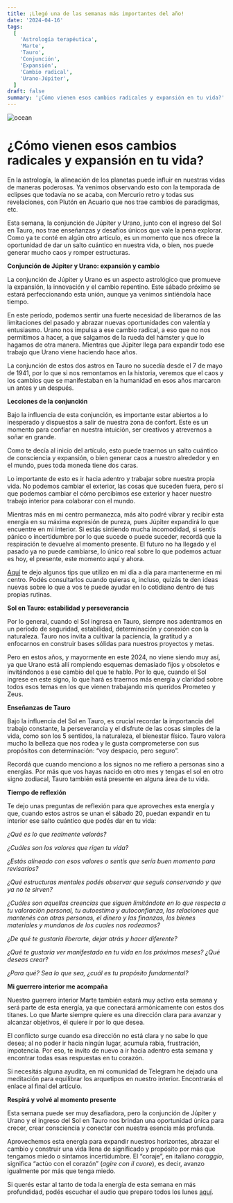 ```yaml
---
title: ¡Llegó una de las semanas más importantes del año!
date: '2024-04-16'
tags:
  [
    'Astrología terapéutica',
    'Marte',
    'Tauro',
    'Conjunción',
    'Expansión',
    'Cambio radical',
    'Urano-Júpiter',
  ]
draft: false
summary: '¿Cómo vienen esos cambios radicales y expansión en tu vida?'
---
```


<Image alt="ocean" src="/static/images/Blog/Tiempo-consciente/uno.jpg" width={500} height={500} />

# ¿Cómo vienen esos cambios radicales y expansión en tu vida?

En la astrología, la alineación de los planetas puede influir en nuestras vidas de maneras poderosas. Ya venimos observando esto con la temporada de eclipses que todavía no se acaba, con Mercurio retro y todas sus revelaciones, con Plutón en Acuario que nos trae cambios de paradigmas, etc.

Esta semana, la conjunción de Júpiter y Urano, junto con el ingreso del Sol en Tauro, nos trae enseñanzas y desafíos únicos que vale la pena explorar. Como ya te conté en algún otro artículo, es un momento que nos ofrece la oportunidad de dar un salto cuántico en nuestra vida, o bien, nos puede generar mucho caos y romper estructuras.

**Conjunción de Júpiter y Urano: expansión y cambio**

La conjunción de Júpiter y Urano es un aspecto astrológico que promueve la expansión, la innovación y el cambio repentino. Este sábado próximo se estará perfeccionando esta unión, aunque ya venimos sintiéndola hace tiempo.

En este período, podemos sentir una fuerte necesidad de liberarnos de las limitaciones del pasado y abrazar nuevas oportunidades con valentía y entusiasmo. Urano nos impulsa a ese cambio radical, a eso que no nos permitimos a hacer, a que salgamos de la rueda del hámster y que lo hagamos de otra manera. Mientras que Júpiter llega para expandir todo ese trabajo que Urano viene haciendo hace años.

La conjunción de estos dos astros en Tauro no sucedía desde el 7 de mayo de 1941, por lo que si nos remontamos en la historia, veremos que el caos y los cambios que se manifestaban en la humanidad en esos años marcaron un antes y un después.

**Lecciones de la conjunción**

Bajo la influencia de esta conjunción, es importante estar abiertos a lo inesperado y dispuestos a salir de nuestra zona de confort. Este es un momento para confiar en nuestra intuición, ser creativos y atrevernos a soñar en grande.

Como te decía al inicio del artículo, esto puede traernos un salto cuántico de consciencia y expansión, o bien generar caos a nuestro alrededor y en el mundo, pues toda moneda tiene dos caras.

Lo importante de esto es ir hacia adentro y trabajar sobre nuestra propia vida. No podemos cambiar el exterior, las cosas que suceden fuera, pero sí que podemos cambiar el cómo percibimos ese exterior y hacer nuestro trabajo interior para colaborar con el mundo.

Mientras más en mi centro permanezca, más alto podré vibrar y recibir esta energía en su máxima expresión de pureza, pues Júpiter expandirá lo que encuentre en mi interior. Si estás sintiendo mucha incomodidad, si sentís pánico o incertidumbre por lo que sucede o puede suceder, recordá que la respiración te devuelve al momento presente. El futuro no ha llegado y el pasado ya no puede cambiarse, lo único real sobre lo que podemos actuar es hoy, el presente, este momento aquí y ahora.

[Aquí](https://www.instagram.com/p/C5lRyWCi15c/?img_index=1) te dejo algunos tips que utilizo en mi día a día para mantenerme en mi centro. Podés consultarlos cuando quieras e, incluso, quizás te den ideas nuevas sobre lo que a vos te puede ayudar en lo cotidiano dentro de tus propias rutinas.

**Sol en Tauro: estabilidad y perseverancia**

Por lo general, cuando el Sol ingresa en Tauro, siempre nos adentramos en un período de seguridad, estabilidad, determinación y conexión con la naturaleza. Tauro nos invita a cultivar la paciencia, la gratitud y a enfocarnos en construir bases sólidas para nuestros proyectos y metas.

Pero en estos años, y mayormente en este 2024, no viene siendo muy así, ya que Urano está allí rompiendo esquemas demasiado fijos y obsoletos e invitándonos a ese cambio del que te hablo. Por lo que, cuando el Sol ingrese en este signo, lo que hará es traernos más energía y claridad sobre todos esos temas en los que vienen trabajando mis queridos Prometeo y Zeus.

**Enseñanzas de Tauro**

Bajo la influencia del Sol en Tauro, es crucial recordar la importancia del trabajo constante, la perseverancia y el disfrute de las cosas simples de la vida, como son los 5 sentidos, la naturaleza, el bienestar físico. Tauro valora mucho la belleza que nos rodea y le gusta comprometerse con sus propósitos con determinación: “voy despacio, pero seguro”.

Recordá que cuando menciono a los signos no me refiero a personas sino a energías. Por más que vos hayas nacido en otro mes y tengas el sol en otro signo zodiacal, Tauro también está presente en alguna área de tu vida.

**Tiempo de reflexión**

Te dejo unas preguntas de reflexión para que aproveches esta energía y que, cuando estos astros se unan el sábado 20, puedan expandir en tu interior ese salto cuántico que podés dar en tu vida:

_¿Qué es lo que realmente valorás?_

_¿Cuáles son los valores que rigen tu vida?_

_¿Estás alineado con esos valores o sentís que sería buen momento para revisarlos?_

_¿Qué estructuras mentales podés observar que seguís conservando y que ya no te sirven?_

_¿Cuáles son aquellas creencias que siguen limitándote en lo que respecta a tu valoración personal, tu autoestima y autoconfianza, las relaciones que mantenés con otras personas, el dinero y las finanzas, los bienes materiales y mundanos de los cuales nos rodeamos?_

_¿De qué te gustaría liberarte, dejar atrás y hacer diferente?_

_¿Qué te gustaría ver manifestado en tu vida en los próximos meses? ¿Qué deseas crear?_

_¿Para qué? Sea lo que sea, ¿cuál es tu propósito fundamental?_

**Mi guerrero interior me acompaña**

Nuestro guerrero interior Marte también estará muy activo esta semana y será parte de esta energía, ya que conectará armónicamente con estos dos titanes. Lo que Marte siempre quiere es una dirección clara para avanzar y alcanzar objetivos, él quiere ir por lo que desea.

El conflicto surge cuando esa dirección no está clara y no sabe lo que desea; al no poder ir hacia ningún lugar, acumula rabia, frustración, impotencia. Por eso, te invito de nuevo a ir hacia adentro esta semana y encontrar todas esas respuestas en tu corazón.

Si necesitás alguna ayudita, en mi comunidad de Telegram he dejado una meditación para equilibrar los arquetipos en nuestro interior. Encontrarás el enlace al final del artículo.

**Respirá y volvé al momento presente**

Esta semana puede ser muy desafiadora, pero la conjunción de Júpiter y Urano y el ingreso del Sol en Tauro nos brindan una oportunidad única para crecer, crear consciencia y conectar con nuestra esencia más profunda.

Aprovechemos esta energía para expandir nuestros horizontes, abrazar el cambio y construir una vida llena de significado y propósito por más que tengamos miedo o sintamos incertidumbre. El “coraje”, en italiano _coraggio_, significa “actúo con el corazón” (_agire con il cuore_), es decir, avanzo igualmente por más que tenga miedo.

Si querés estar al tanto de toda la energía de esta semana en más profundidad, podés escuchar el audio que preparo todos los lunes [aquí](https://t.me/+FAsF6NBDMnU5NDQ8).
